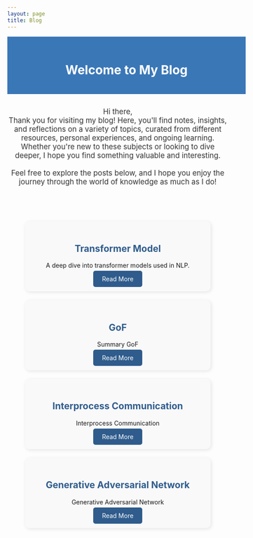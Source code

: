```yaml
---
layout: page
title: Blog
---
```


<div style="background-color: #3A77B7; color: white; padding: 20px; text-align: center; width: 100%; margin-bottom: 30px;">
  <h1>Welcome to My Blog</h1>
</div>

<p style="text-align: center; font-size: 1.2em; color: #333;">
  Hi there, <br>
  Thank you for visiting my blog! Here, you'll find notes, insights, and reflections on a variety of topics, curated from different resources, personal experiences, and ongoing learning. Whether you're new to these subjects or looking to dive deeper, I hope you find something valuable and interesting.<br><br>
  Feel free to explore the posts below, and I hope you enjoy the journey through the world of knowledge as much as I do!
</p>

<div style="display: grid; grid-template-columns: repeat(auto-fit, minmax(250px, 1fr)); gap: 20px; margin: 40px 20px;">

<div style="display: grid; grid-template-columns: repeat(auto-fit, minmax(250px, 1fr)); gap: 20px; margin: 40px 20px;">
  
  <!-- Card 1 -->
  <div style="background-color: #f9f9f9; border-radius: 10px; box-shadow: 2px 2px 8px rgba(0, 0, 0, 0.1); padding: 20px; text-align: center;">
    <h2 style="color: #2F5C8C;">Transformer Model</h2>
    <p>A deep dive into transformer models used in NLP.</p>
    <a href="transformer" style="color: white; background-color: #2F5C8C; padding: 10px 20px; border-radius: 5px; text-decoration: none;">Read More</a>
  </div>

  <!-- Card 2 -->
  <div style="background-color: #f9f9f9; border-radius: 10px; box-shadow: 2px 2px 8px rgba(0, 0, 0, 0.1); padding: 20px; text-align: center;">
    <h2 style="color: #2F5C8C;">GoF</h2>
    <p>Summary GoF</p>
    <a href="gof" style="color: white; background-color: #2F5C8C; padding: 10px 20px; border-radius: 5px; text-decoration: none;">Read More</a>
  </div>

  <!-- Card 3 -->
  <div style="background-color: #f9f9f9; border-radius: 10px; box-shadow: 2px 2px 8px rgba(0, 0, 0, 0.1); padding: 20px; text-align: center;">
    <h2 style="color: #2F5C8C;">Interprocess Communication</h2>
    <p>Interprocess Communication</p>
    <a href="ipc" style="color: white; background-color: #2F5C8C; padding: 10px 20px; border-radius: 5px; text-decoration: none;">Read More</a>
  </div>

   <!-- Card 4 -->
  <div style="background-color: #f9f9f9; border-radius: 10px; box-shadow: 2px 2px 8px rgba(0, 0, 0, 0.1); padding: 20px; text-align: center;">
    <h2 style="color: #2F5C8C;">Generative Adversarial Network</h2>
    <p>Generative Adversarial Network</p>
    <a href="gan" style="color: white; background-color: #2F5C8C; padding: 10px 20px; border-radius: 5px; text-decoration: none;">Read More</a>
  </div>

  <!-- Add more cards as needed -->
</div>

